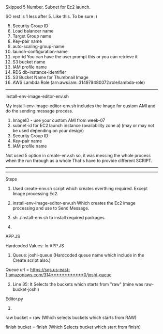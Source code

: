 Skipped 5 Number.
Subnet for Ec2 launch. 

SO rest is 1 less after 5. 
Like this. To be sure :)


5)  Security Group ID
6)  Load balancer name
7)  Target Group name
8)  Key-pair name
9) auto-scaling-group-name
10) launch-configuration-name
11) vpc-id You can have the user prompt this or you can retrieve it
12) S3 bucket name
13) IAM profile name
14) RDS db-instance-identifier
15) S3 Bucket Name for Thumbnail Image
16) AWS Lambda Role (arn:aws:iam::314979480072:role/lambda-role)


************************************************************************************************************

install-env-image-editor-env.sh

My install-env-image-editor-env.sh includes the Image for custom AMI and do the sending message process.

1)	ImageID - use your custom AMI from week-07
2)	subnet-id for EC2 launch instance (availability zone a) (may or may not be used depending on your design)
3)	Security Group ID
4)	Key-pair name
5)	IAM profile name


Not used 5 option in create-env.sh so, it was messing the whole process when the run through as a whole
That's have to provide different SCRIPT.


*******************************************************************************************************

********************************************************************************************************

Steps 

1. Used create-env.sh script which creates everthing required. Except Image processing Ec2.

2. install-env-image-editor-env.sh Which creates the Ec2 image processing and use to Send Message.

3. sh ./install-env.sh to install required packages.
 


4. 

APP.JS

Hardcoded Values: In APP.JS

1)   Queue:  joshi-queue (Hardcoded queue name which include in the Create script also.)

Queue url = https://sqs.us-east-1.amazonaws.com/314************0/joshi-queue

2)   Line 35:  It Selects the buckets which starts from "raw" (mine was raw-bucket-joshi)


Editor.py

1)

raw bucket = raw (Which selects buckets which starts from RAW)

finish bucket = finish (Which Selects bucket which start from finish)




